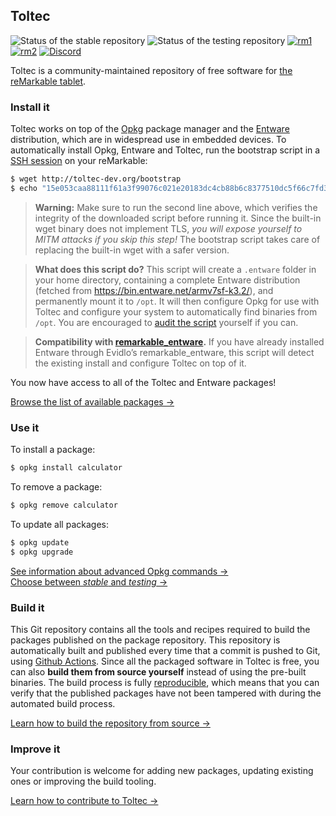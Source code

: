 ## Toltec

![Status of the stable repository](https://github.com/toltec-dev/toltec/workflows/stable/badge.svg)
![Status of the testing repository](https://github.com/toltec-dev/toltec/workflows/testing/badge.svg)
[![rm1](https://img.shields.io/badge/rM1-supported-green)](https://remarkable.com/store/remarkable)
[![rm2](https://img.shields.io/badge/rM2-experimental-yellow)](https://remarkable.com/store/remarkable-2)
[![Discord](https://img.shields.io/discord/385916768696139794.svg?label=reMarkable&logo=discord&logoColor=ffffff&color=7389D8&labelColor=6A7EC2)](https://discord.gg/ATqQGfu)

Toltec is a community-maintained repository of free software for [the reMarkable tablet](https://remarkable.com/).

### Install it

Toltec works on top of the [Opkg](https://code.google.com/archive/p/opkg/) package manager and the [Entware](https://github.com/Entware/Entware) distribution, which are in widespread use in embedded devices.
To automatically install Opkg, Entware and Toltec, run the bootstrap script in a [SSH session](https://remarkablewiki.com/tech/ssh) on your reMarkable:

```sh
$ wget http://toltec-dev.org/bootstrap
$ echo "15e053caa88111f61a3f99076c021e20183dc4cb88b6c8377510dc5f66c7fd31  bootstrap" | sha256sum -c && bash bootstrap
```

> **Warning:**
> Make sure to run the second line above, which verifies the integrity of the downloaded script before running it.
> Since the built-in wget binary does not implement TLS, _you will expose yourself to MITM attacks if you skip this step!_
> The bootstrap script takes care of replacing the built-in wget with a safer version.

> **What does this script do?**
> This script will create a `.entware` folder in your home directory, containing a complete Entware distribution (fetched from <https://bin.entware.net/armv7sf-k3.2/>), and permanently mount it to `/opt`.
> It will then configure Opkg for use with Toltec and configure your system to automatically find binaries from `/opt`.
> You are encouraged to [audit the script](scripts/bootstrap/bootstrap) yourself if you can.

> **Compatibility with [remarkable_entware](https://github.com/evidlo/remarkable_entware).**
> If you have already installed Entware through Evidlo’s remarkable\_entware, this script will detect the existing install and configure Toltec on top of it.

You now have access to all of the Toltec and Entware packages!

[Browse the list of available packages →](https://toltec-dev.org/stable)

### Use it

To install a package:

```sh
$ opkg install calculator
```

To remove a package:

```sh
$ opkg remove calculator
```

To update all packages:

```sh
$ opkg update
$ opkg upgrade
```

[See information about advanced Opkg commands →](https://openwrt.org/docs/guide-user/additional-software/opkg)\
[Choose between _stable_ and _testing_ →](docs/branches.md)

### Build it

This Git repository contains all the tools and recipes required to build the packages published on the package repository.
This repository is automatically built and published every time that a commit is pushed to Git, using [Github Actions](https://docs.github.com/en/actions).
Since all the packaged software in Toltec is free, you can also **build them from source yourself** instead of using the pre-built binaries.
The build process is fully [reproducible](https://reproducible-builds.org/), which means that you can verify that the published packages have not been tampered with during the automated build process.

[Learn how to build the repository from source →](docs/building.md)

### Improve it

Your contribution is welcome for adding new packages, updating existing ones or improving the build tooling.

[Learn how to contribute to Toltec →](docs/contributing.md)
